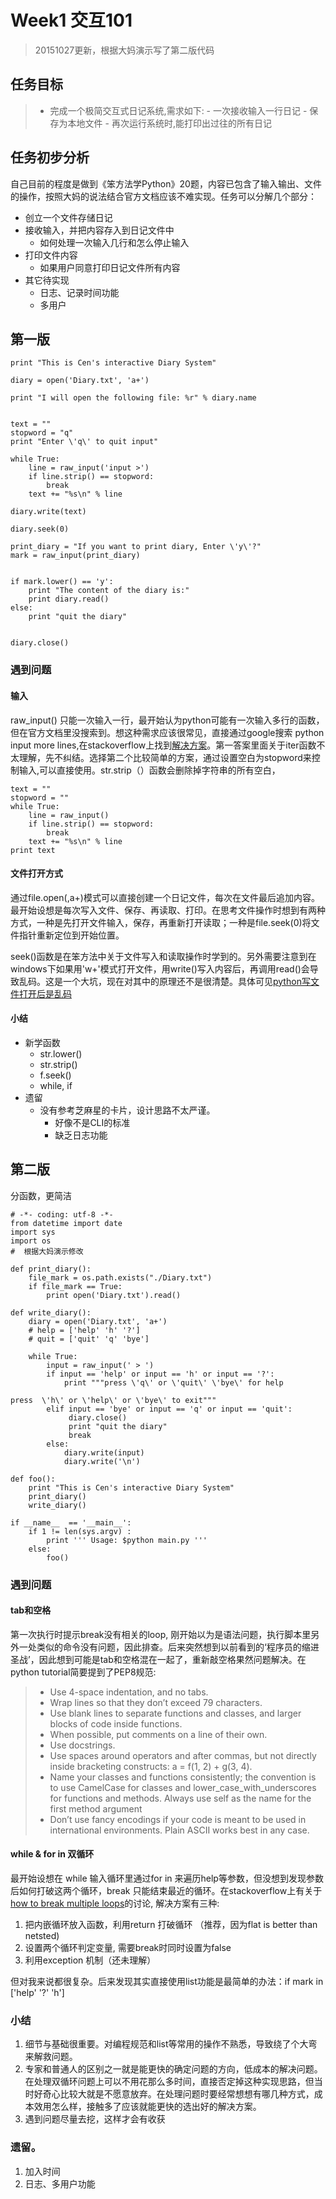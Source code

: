 # Week1 交互101
> 20151027更新，根据大妈演示写了第二版代码
## 任务目标
> - 完成一个极简交互式日记系统,需求如下:
	- 一次接收输入一行日记
	- 保存为本地文件
	- 再次运行系统时,能打印出过往的所有日记

## 任务初步分析
自己目前的程度是做到《笨方法学Python》20题，内容已包含了输入输出、文件的操作，按照大妈的说法结合官方文档应该不难实现。任务可以分解几个部分：

- 创立一个文件存储日记
- 接收输入，并把内容存入到日记文件中
	+ 如何处理一次输入几行和怎么停止输入
- 打印文件内容
	+ 如果用户同意打印日记文件所有内容
- 其它待实现
	+ 日志、记录时间功能
	+ 多用户

## 第一版

```
print "This is Cen's interactive Diary System"

diary = open('Diary.txt', 'a+')

print "I will open the following file: %r" % diary.name


text = ""
stopword = "q"
print "Enter \'q\' to quit input"

while True:
	line = raw_input('input >')
	if line.strip() == stopword:
		break
	text += "%s\n" % line
	
diary.write(text)

diary.seek(0)

print_diary = "If you want to print diary, Enter \'y\'?"
mark = raw_input(print_diary)


if mark.lower() == 'y':
	print "The content of the diary is:"
	print diary.read()
else:
	print "quit the diary"
		
	
diary.close()

```

### 遇到问题

#### 输入
raw_input() 只能一次输入一行，最开始认为python可能有一次输入多行的函数，但在官方文档里没搜索到。想这种需求应该很常见，直接通过google搜索 python input more lines,在stackoverflow上找到[解决方案](http://stackoverflow.com/questions/11664443/raw-input-across-multiple-lines-in-python)。第一答案里面关于iter函数不太理解，先不纠结。选择第二个比较简单的方案，通过设置空白为stopword来控制输入,可以直接使用。str.strip（）函数会删除掉字符串的所有空白，

```
text = ""
stopword = ""
while True:
    line = raw_input()
    if line.strip() == stopword:
        break
    text += "%s\n" % line
print text
```

#### 文件打开方式
通过file.open(,a+)模式可以直接创建一个日记文件，每次在文件最后追加内容。最开始设想是每次写入文件、保存、再读取、打印。在思考文件操作时想到有两种方式，一种是先打开文件输入，保存，再重新打开读取；一种是file.seek(0)将文件指针重新定位到开始位置。

seek()函数是在笨方法中关于文件写入和读取操作时学到的。另外需要注意到在windows下如果用'w+'模式打开文件，用write()写入内容后，再调用read()会导致乱码。这是一个大坑，现在对其中的原理还不是很清楚。具体可见[python写文件打开后是乱码](http://segmentfault.com/q/1010000000397712)

#### 小结
- 新学函数 
	- str.lower()
	- str.strip()
	- f.seek()
	-  while, if 
- 遗留
	-  没有参考芝麻星的卡片，设计思路不太严谨。
		-  好像不是CLI的标准 
		-  缺乏日志功能

## 第二版
分函数，更简洁

```
# -*- coding: utf-8 -*-
from datetime import date
import sys
import os 	
#  根据大妈演示修改

def print_diary():
    file_mark = os.path.exists("./Diary.txt")
    if file_mark == True:
	    print open('Diary.txt').read()
	    
def write_diary():
    diary = open('Diary.txt', 'a+')
    # help = ['help' 'h' '?']
    # quit = ['quit' 'q' 'bye'] 

    while True:
        input = raw_input(' > ')
        if input == 'help' or input == 'h' or input == '?':
            print """press \'q\' or \'quit\' \'bye\' for help
 
press  \'h\' or \'help\' or \'bye\' to exit"""
        elif input == 'bye' or input == 'q' or input == 'quit':
             diary.close()
             print "quit the diary"
             break
        else:
            diary.write(input)
            diary.write('\n')
      
def foo():
    print "This is Cen's interactive Diary System"
    print_diary()    
    write_diary()
       
if __name__  == '__main__':
    if 1 != len(sys.argv) :
        print ''' Usage: $python main.py '''
    else:
        foo()
```
### 遇到问题
#### tab和空格
第一次执行时提示break没有相关的loop, 刚开始以为是语法问题，执行脚本里另外一处类似的命令没有问题，因此排查。后来突然想到以前看到的‘程序员的缩进圣战’，因此想到可能是tab和空格混在一起了，重新敲空格果然问题解决。在python tutorial简要提到了PEP8规范:
> - Use 4-space indentation, and no tabs.
> - Wrap lines so that they don’t exceed 79 characters.
> - Use blank lines to separate functions and classes, and larger blocks of code inside functions.
> - When possible, put comments on a line of their own.
> - Use docstrings.
> - Use spaces around operators and after commas, but not directly inside bracketing constructs: a = f(1, 2) + g(3, 4).
> - Name your classes and functions consistently; the convention is to use CamelCase for classes and lower_case_with_underscores for functions and methods. Always use self as the name for the first method argument 
> - Don’t use fancy encodings if your code is meant to be used in international environments. Plain ASCII works best in any case.

#### while & for in 双循环
最开始设想在 while 输入循环里通过for in 来遍历help等参数，但没想到发现参数后如何打破这两个循环，break 只能结束最近的循环。在stackoverflow上有关于[how to break multiple loops](http://stackoverflow.com/questions/189645/how-to-break-out-of-multiple-loops-in-python)的讨论, 解决方案有三种: 

1. 把内嵌循环放入函数，利用return 打破循环 （推荐，因为flat is better than netsted)
2. 设置两个循环判定变量, 需要break时同时设置为false
3. 利用exception 机制（还未理解）

但对我来说都很复杂。后来发现其实直接使用list功能是最简单的办法：if mark in ['help' '?' 'h']

### 小结
1. 细节与基础很重要。对编程规范和list等常用的操作不熟悉，导致绕了个大弯来解救问题。
2. 专家和普通人的区别之一就是能更快的确定问题的方向，低成本的解决问题。在处理双循环问题上可以不用花那么多时间，直接否定掉这种实现思路，但当时好奇心比较大就是不愿意放弃。在处理问题时要经常想想有哪几种方式，成本效用怎么样，接触多了应该就能更快的选出好的解决方案。
3. 遇到问题尽量去挖，这样才会有收获

### 遗留。
1. 加入时间
2. 日志、多用户功能
